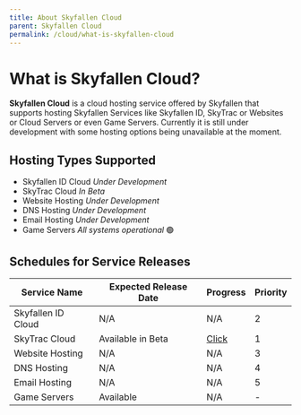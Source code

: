```yaml
---
title: About Skyfallen Cloud
parent: Skyfallen Cloud
permalink: /cloud/what-is-skyfallen-cloud
---
```

# What is Skyfallen Cloud?

**Skyfallen Cloud** is a cloud hosting service offered by Skyfallen that supports hosting Skyfallen Services like Skyfallen ID, SkyTrac or Websites or Cloud Servers or even Game Servers. Currently it is still under development with some hosting options being unavailable at the moment.

## Hosting Types Supported

- Skyfallen ID Cloud *Under Development*
- SkyTrac Cloud *In Beta*
- Website Hosting *Under Development*
- DNS Hosting *Under Development*
- Email Hosting *Under Development*
- Game Servers *All systems operational* 🟢

## Schedules for Service Releases

| Service Name       | Expected Release Date | Progress | Priority |
|--------------------|-----------------------|----------|----------|
| Skyfallen ID Cloud | N/A                   |   N/A    |  2       |
| SkyTrac Cloud      | Available in Beta     | [Click](https://team.skyfallen.cloud/skytrac/share/c0aa3c90-7c0d-4868-b612-a41b164fe989)| 1 |
| Website Hosting    | N/A                   |   N/A    |  3        |
| DNS Hosting        | N/A                   |   N/A    |  4        |
| Email Hosting      | N/A                   |   N/A    |  5        |
| Game Servers       | Available             |   N/A    |  -        |
